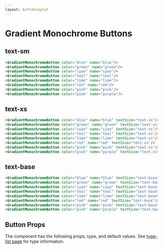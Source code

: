 ```yaml
---
layout: buttonLayout
---
```


<script>
  import { GradientMonochromeButton , Table, TableDefaultRow, Breadcrumb } from '$lib/index';
  import componentProps from '../props/GradientMonochromeButton.json'
  // Props table
  export let items = componentProps.props
	let propHeader = ['Name', 'Type', 'Default']
	// console.log(items)
	let divClass='w-full relative overflow-x-auto shadow-md sm:rounded-lg'

</script>


<h1 class="text-3xl w-full dark:text-white py-8">Gradient Monochrome Buttons</h1>

<h2 class="text-2xl w-full dark:text-white  py-8">text-sm</h2>

<div class="rounded-xl w-full my-4 mx-auto bg-gradient-to-r bg-white dark:bg-gray-900 border border-gray-200 dark:border-gray-700 p-2 sm:p-6">
<GradientMonochromeButton color="blue" name="blue"/>
<GradientMonochromeButton color="green" name="green"/>
<GradientMonochromeButton color="cyan" name="cyan"/>
<GradientMonochromeButton color="teal" name="teal"/>
<GradientMonochromeButton color="lime" name="lime"/>
<GradientMonochromeButton color="red" name="red"/>
<GradientMonochromeButton color="pink" name="pink"/>
<GradientMonochromeButton color="pink" name="purple"/>
</div>

```html
<GradientMonochromeButton color="blue" name="blue"/>
<GradientMonochromeButton color="green" name="green"/>
<GradientMonochromeButton color="cyan" name="cyan"/>
<GradientMonochromeButton color="teal" name="teal"/>
<GradientMonochromeButton color="lime" name="lime"/>
<GradientMonochromeButton color="red" name="red"/>
<GradientMonochromeButton color="pink" name="pink"/>
<GradientMonochromeButton color="pink" name="purple"/>
```

<h2 class="text-2xl w-full dark:text-white py-8">text-xs</h2>


<div class="rounded-xl w-full my-4 mx-auto bg-gradient-to-r bg-white dark:bg-gray-900 border border-gray-200 dark:border-gray-700 p-2 sm:p-6">
<GradientMonochromeButton color="blue" name="blue" textSize="text-xs"/>
<GradientMonochromeButton color="green" name="green" textSize="text-xs"/>
<GradientMonochromeButton color="cyan" name="cyan" textSize="text-xs"/>
<GradientMonochromeButton color="teal" name="teal" textSize="text-xs"/>
<GradientMonochromeButton color="lime" name="lime" textSize="text-xs"/>
<GradientMonochromeButton color="red" name="red" textSize="text-xs"/>
<GradientMonochromeButton color="pink" name="pink" textSize="text-xs"/>
<GradientMonochromeButton color="pink" name="purple" textSize="text-xs"/>
</div>

```html
<GradientMonochromeButton color="blue" name="blue" textSize="text-xs"/>
<GradientMonochromeButton color="green" name="green" textSize="text-xs"/>
<GradientMonochromeButton color="cyan" name="cyan" textSize="text-xs"/>
<GradientMonochromeButton color="teal" name="teal" textSize="text-xs"/>
<GradientMonochromeButton color="lime" name="lime" textSize="text-xs"/>
<GradientMonochromeButton color="red" name="red" textSize="text-xs"/>
<GradientMonochromeButton color="pink" name="pink" textSize="text-xs"/>
<GradientMonochromeButton color="pink" name="purple" textSize="text-xs"/>
```

<h2 class="text-2xl w-full dark:text-white py-8">text-base</h2>

<div class="rounded-xl w-full my-4 mx-auto bg-gradient-to-r bg-white dark:bg-gray-900 border border-gray-200 dark:border-gray-700 p-2 sm:p-6">
<GradientMonochromeButton color="blue" name="blue" textSize="text-base"/>
<GradientMonochromeButton color="green" name="green" textSize="text-base"/>
<GradientMonochromeButton color="cyan" name="cyan" textSize="text-base"/>
<GradientMonochromeButton color="teal" name="teal" textSize="text-base"/>
<GradientMonochromeButton color="lime" name="lime" textSize="text-base"/>
<GradientMonochromeButton color="red" name="red" textSize="text-base"/>
<GradientMonochromeButton color="pink" name="pink" textSize="text-base"/>
<GradientMonochromeButton color="pink" name="purple" textSize="text-base"/>
</div>

```html
<GradientMonochromeButton color="blue" name="blue" textSize="text-base"/>
<GradientMonochromeButton color="green" name="green" textSize="text-base"/>
<GradientMonochromeButton color="cyan" name="cyan" textSize="text-base"/>
<GradientMonochromeButton color="teal" name="teal" textSize="text-base"/>
<GradientMonochromeButton color="lime" name="lime" textSize="text-base"/>
<GradientMonochromeButton color="red" name="red" textSize="text-base"/>
<GradientMonochromeButton color="pink" name="pink" textSize="text-base"/>
<GradientMonochromeButton color="pink" name="purple" textSize="text-base"/>
```

<h2 class="text-2xl w-full text-gray-900 dark:text-white py-8">Button Props</h2>

<p>The component has the following props, type, and default values. See <a href="/type-list" class="text-blue-600 hover:underline dark:text-blue-500">type-list page</a> for type information.</p>


<Table header={propHeader} {divClass} >
  <TableDefaultRow {items} rowState='hover' />
</Table>